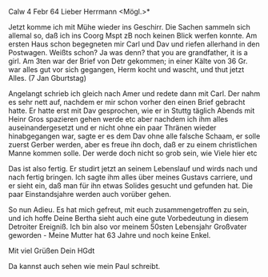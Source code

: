  Calw 4 Febr 64
Lieber Herrmann <Mögl.>*

Jetzt komme ich mit Mühe wieder ins Geschirr. Die Sachen sammeln sich allemal so, daß ich ins Coorg Mspt zB noch keinen Blick werfen konnte. 
Am ersten Haus schon begegneten mir Carl und Dav und riefen allerhand in den Postwagen. Weißts schon? Ja was denn? that you are grandfather, it is a girl. Am 3ten war der Brief von Detr gekommen; in einer Kälte von 36 Gr. war alles gut vor sich gegangen, Herm kocht und wascht, und thut jetzt Alles. (7 Jan Gburtstag)

Angelangt schrieb ich gleich nach Amer und redete dann mit Carl. Der nahm es sehr nett auf, nachdem er mir schon vorher den einen Brief gebracht hatte. Er hatte erst mit Dav gesprochen, wie er in Stuttg täglich Abends mit Heinr Gros spazieren gehen werde etc aber nachdem ich ihm alles auseinandergesetzt und er nicht ohne ein paar Thränen wieder hinabgegangen war, sagte er es dem Dav ohne alle falsche Schaam, er solle zuerst Gerber werden, aber es freue ihn doch, daß er zu einem christlichen Manne kommen solle. Der werde doch nicht so grob sein, wie Viele hier etc

Das ist also fertig. Er studirt jetzt an seinem Lebenslauf und wirds nach und nach fertig bringen. Ich sagte ihm alles über meines Gustavs carriere, und er sieht ein, daß man für ihn etwas Solides gesucht und gefunden hat. Die paar Einstandsjahre werden auch vorüber gehen.

So nun Adieu. Es hat mich gefreut, mit euch zusammengetroffen zu sein, und ich hoffe Deine Bertha sieht auch eine gute Vorbedeutung in diesem Detroiter Ereigniß. Ich bin also vor meinem 50sten Lebensjahr Großvater geworden - Meine Mutter hat 63 Jahre und noch keine Enkel.

 Mit viel Grüßen
 Dein HGdt

Da kannst auch sehen wie mein Paul schreibt.
